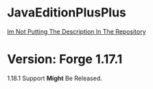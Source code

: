 # JavaEditionPlusPlus
[Im Not Putting The Description In The Repository](https://sussygamedeveloper.github.io/JavaPlusPlusWebsite/)
# Version: Forge 1.17.1
1.18.1 Support **Might** Be Released.
